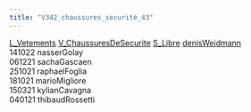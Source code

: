 ```yaml
---
title: "V342_chaussures_securité_43"
---
```


[L_Vetements](notes/equipements/L_Vetements.md) [V_ChaussuresDeSecurite](notes/equipements/vetements/V_ChaussuresDeSecurite.md) [S_Libre](notes/statut/S_Libre.md) [denisWeidmann](notes/utilisateurs/beneficiaires/denisWeidmann.md)\
141022 nasserGolay\
061221 sachaGascaen\
251021 raphaelFoglia\
181021 marioMigliore\
150321 kylianCavagna\
040121 thibaudRossetti